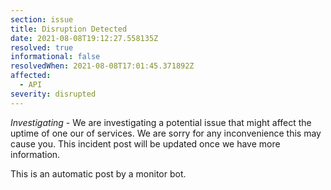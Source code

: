 ```yaml
---
section: issue
title: Disruption Detected
date: 2021-08-08T19:12:27.558135Z
resolved: true
informational: false
resolvedWhen: 2021-08-08T17:01:45.371892Z
affected:
  - API
severity: disrupted
---
```

*Investigating* - We are investigating a potential issue that might affect the uptime of one our of services. We are sorry for any inconvenience this may cause you. This incident post will be updated once we have more information.

This is an automatic post by a monitor bot.
        